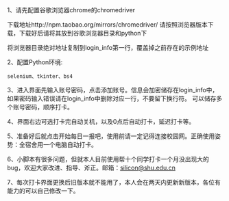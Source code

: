 1、请先配置谷歌浏览器chrome的chromedriver

下载地址http://npm.taobao.org/mirrors/chromedriver/
请按照浏览器版本下载，下载好后请将其放到谷歌浏览器目录和python下

将浏览器目录绝对地址复制到login_info第一行，覆盖掉之前存在的示例地址


2、配置Python环境:

	selenium、tkinter、bs4


3、进入界面先输入账号密码，点击添加账号。信息会加密储存在login_info中，如果密码输入错误请在login_info中删除对应一行，不要留下换行符。
可以储存多个账号密码，顺序打卡。


4、界面右边可选打卡完自动关机，以及0点后自动打卡，延迟打卡等。


5、准备好后就点击开始每日一报吧，使用前请一定记得连接校园网。正确使用姿势：全宿舍用一个电脑自动打卡。


6、小脚本有很多问题，但就本人目前使用帮十个同学打卡一个月没出现大的bug，欢迎大家改进、指导、斧正。邮箱：silicon@shu.edu.cn


7、每次打卡界面更换后旧版本就不能用了，本人会在两天内更新新版本，各位有能力的可以自己修改一下。
